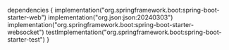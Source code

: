 dependencies {
  implementation("org.springframework.boot:spring-boot-starter-web")
  implementation("org.json:json:20240303")
  implementation("org.springframework.boot:spring-boot-starter-websocket")
  testImplementation("org.springframework.boot:spring-boot-starter-test")
}